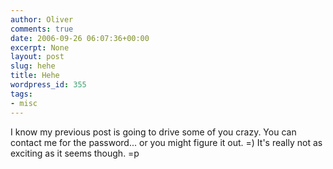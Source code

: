 ```yaml
---
author: Oliver
comments: true
date: 2006-09-26 06:07:36+00:00
excerpt: None
layout: post
slug: hehe
title: Hehe
wordpress_id: 355
tags:
- misc
---
```


I know my previous post is going to drive some of you crazy.  You can contact me for the password... or you might figure it out. =)  It's really not as exciting as it seems though. =p